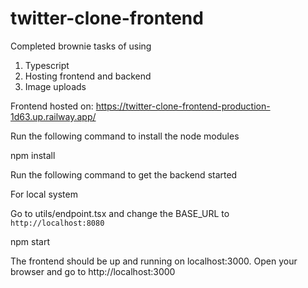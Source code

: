 # twitter-clone-frontend

Completed brownie tasks of using 
1. Typescript
2. Hosting frontend and backend
3. Image uploads 


Frontend hosted on: https://twitter-clone-frontend-production-1d63.up.railway.app/

Run the following command to install the node modules

npm install

Run the following command to get the backend started

For local system

Go to utils/endpoint.tsx and change the BASE_URL to ```http://localhost:8080```

npm start

The frontend should be up and running on localhost:3000. Open your browser and go to http://localhost:3000
